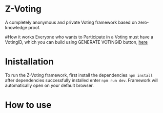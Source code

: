 # Z-Voting
A completely anonymous and private Voting framework based on zero-knowledge proof.

#How it works
Everyone who wants to Participate in a Voting must have a VotingID, which you can build using GENERATE VOTINGID button, [here](https://github.com/AMIRKHANEF/ZK-Gasless-Voting/blob/main/README.md#inistallation)
# Inistallation
To run the Z-Voting framework, first install the dependencies `npm install` after dependencies successfully installed enter `npm run dev`.
Framework will automatically open on your default browser.

# How to use
